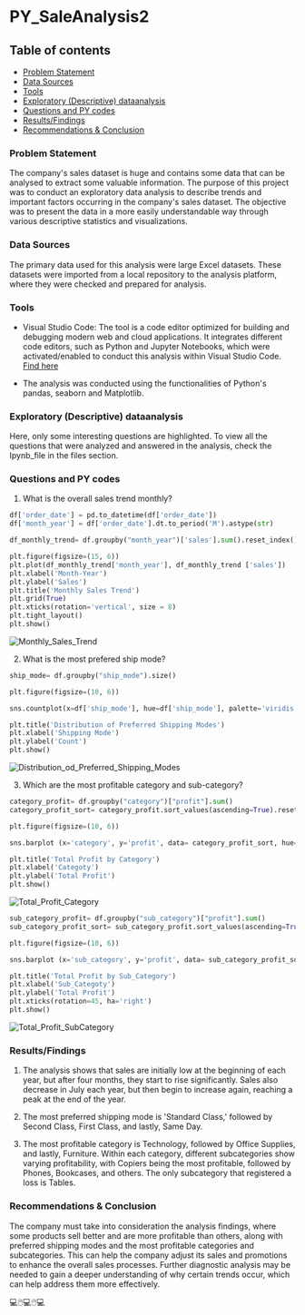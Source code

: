 # PY_SaleAnalysis2

## Table of contents

- [Problem Statement](problem-statement)
- [Data Sources](#data-sources)
- [Tools](#tools)
- [Exploratory (Descriptive) dataanalysis](#exploratory-(descriptive)-dataanalysis)
- [Questions and PY codes](questions-and-py-codes)
- [Results/Findings](#resultsfindings)
- [Recommendations & Conclusion](#recommendations)

### Problem Statement

The company's sales dataset is huge and contains some data that can be analysed to extract some valuable information. The purpose of this project was to conduct an exploratory data analysis to describe trends and important factors occurring in the company's sales dataset. The objective was to present the data in a more easily understandable way through various descriptive statistics and visualizations.

### Data Sources

The primary data used for this analysis were large Excel datasets. These datasets were imported from a local repository to the analysis platform, where they were checked and prepared for analysis.

### Tools

- Visual Studio Code: The tool is a code editor optimized for building and debugging modern web and cloud applications. It integrates different code editors, such as Python and Jupyter Notebooks, which were activated/enabled to conduct this analysis within Visual Studio Code.  [Find here](https://code.visualstudio.com/)

- The analysis was conducted using the functionalities of Python's pandas, seaborn and Matplotlib.
  
### Exploratory (Descriptive) dataanalysis  

Here, only some interesting questions are highlighted. To view all the questions that were analyzed and answered in the analysis, check the Ipynb_file in the files section.

### Questions and PY codes

1. What is the overall sales trend monthly?

```py
df['order_date'] = pd.to_datetime(df['order_date'])
df['month_year'] = df['order_date'].dt.to_period('M').astype(str)

df_monthly_trend= df.groupby("month_year")['sales'].sum().reset_index()

plt.figure(figsize=(15, 6)) 
plt.plot(df_monthly_trend['month_year'], df_monthly_trend ['sales'])
plt.xlabel('Month-Year') 
plt.ylabel('Sales')      
plt.title('Monthly Sales Trend')  
plt.grid(True) 
plt.xticks(rotation='vertical', size = 8) 
plt.tight_layout()  
plt.show()
```
![Monthly_Sales_Trend](https://github.com/user-attachments/assets/093c3935-1cd6-4724-9f60-9f8221b2cece)

2. What is the most prefered ship mode?

```py
ship_mode= df.groupby("ship_mode").size()

plt.figure(figsize=(10, 6))

sns.countplot(x=df['ship_mode'], hue=df['ship_mode'], palette='viridis', dodge=False)

plt.title('Distribution of Preferred Shipping Modes')
plt.xlabel('Shipping Mode')
plt.ylabel('Count')
plt.show()
```
![Distribution_od_Preferred_Shipping_Modes](https://github.com/user-attachments/assets/c71008bf-4487-4b56-bdab-a31ddcbe7b9e)

3. Which are the most profitable category and sub-category?

```py
category_profit= df.groupby("category")["profit"].sum()
category_profit_sort= category_profit.sort_values(ascending=True).reset_index()

plt.figure(figsize=(10, 6))

sns.barplot (x='category', y='profit', data= category_profit_sort, hue= 'category', palette='viridis', dodge= False)

plt.title('Total Profit by Category')
plt.xlabel('Categoty')
plt.ylabel('Total Profit')
plt.show()
```
![Total_Profit_Category](https://github.com/user-attachments/assets/9017a6da-b8b7-4dfc-abda-b603bfb60fc4)

```py
sub_category_profit= df.groupby("sub_category")["profit"].sum()
sub_category_profit_sort= sub_category_profit.sort_values(ascending=True).reset_index()

plt.figure(figsize=(10, 6))

sns.barplot (x='sub_category', y='profit', data= sub_category_profit_sort, hue= 'sub_category', palette='Set2', dodge= False)

plt.title('Total Profit by Sub_Category')
plt.xlabel('Sub_Categoty')
plt.ylabel('Total Profit')
plt.xticks(rotation=45, ha='right') 
plt.show()
```
![Total_Profit_SubCategory](https://github.com/user-attachments/assets/878394a7-0d28-4eec-aa48-06262108845e)

### Results/Findings

1. The analysis shows that sales are initially low at the beginning of each year, but after four months, they start to rise significantly. Sales also decrease in July each year, but then begin to increase again, reaching a peak at the end of the year.

2. The most preferred shipping mode is 'Standard Class,' followed by Second Class, First Class, and lastly, Same Day.

3. The most profitable category is Technology, followed by Office Supplies, and lastly, Furniture. Within each category, different subcategories show varying profitability, with Copiers being the most profitable, followed by Phones, Bookcases, and others. The only subcategory that registered a loss is Tables.

### Recommendations & Conclusion

The company must take into consideration the analysis findings, where some products sell better and are more profitable than others, along with preferred shipping modes and the most profitable categories and subcategories. This can help the company adjust its sales and promotions to enhance the overall sales processes. Further diagnostic analysis may be needed to gain a deeper understanding of why certain trends occur, which can help address them more effectively.

💻🖱️💻🖱️💻



